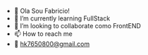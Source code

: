- 👋 Ola Sou Fabricio!
- 🌱 I’m currently learning FullStack
- 💞️ I’m looking to collaborate como FrontEND
- 📫 How to reach me
- 📝 hk7650800@gmail.com

<!---
J4ckzin/J4ckzin is a ✨ special ✨ repository because its `README.md` (this file) appears on your GitHub profile.
You can click the Preview link to take a look at your changes.
--->
